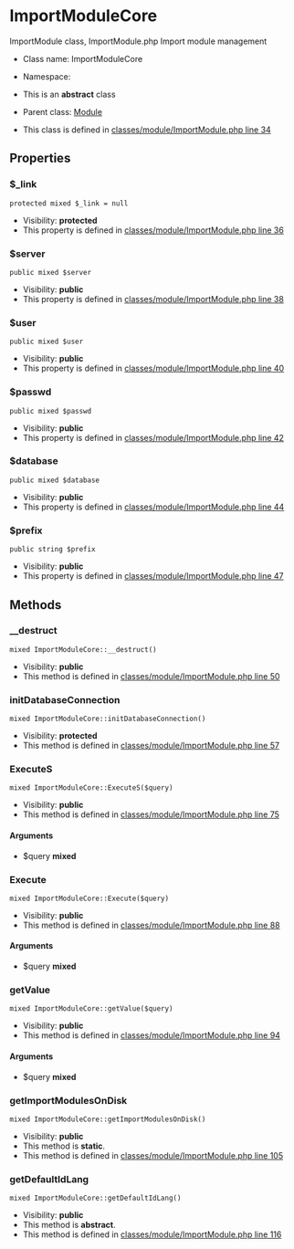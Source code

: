 ImportModuleCore
===============

ImportModule class, ImportModule.php
Import module management




* Class name: ImportModuleCore
* Namespace: 
* This is an **abstract** class
* Parent class: [Module](ModuleCore)

* This class is defined in [classes/module/ImportModule.php line 34](https://github.com/PrestaShop/PrestaShop/blob/1.6.1.1/classes/module/ImportModule.php#34)





Properties
----------


### $_link

    protected mixed $_link = null





* Visibility: **protected**
* This property is defined in [classes/module/ImportModule.php line 36](https://github.com/PrestaShop/PrestaShop/blob/1.6.1.1/classes/module/ImportModule.php#36)


### $server

    public mixed $server





* Visibility: **public**
* This property is defined in [classes/module/ImportModule.php line 38](https://github.com/PrestaShop/PrestaShop/blob/1.6.1.1/classes/module/ImportModule.php#38)


### $user

    public mixed $user





* Visibility: **public**
* This property is defined in [classes/module/ImportModule.php line 40](https://github.com/PrestaShop/PrestaShop/blob/1.6.1.1/classes/module/ImportModule.php#40)


### $passwd

    public mixed $passwd





* Visibility: **public**
* This property is defined in [classes/module/ImportModule.php line 42](https://github.com/PrestaShop/PrestaShop/blob/1.6.1.1/classes/module/ImportModule.php#42)


### $database

    public mixed $database





* Visibility: **public**
* This property is defined in [classes/module/ImportModule.php line 44](https://github.com/PrestaShop/PrestaShop/blob/1.6.1.1/classes/module/ImportModule.php#44)


### $prefix

    public string $prefix





* Visibility: **public**
* This property is defined in [classes/module/ImportModule.php line 47](https://github.com/PrestaShop/PrestaShop/blob/1.6.1.1/classes/module/ImportModule.php#47)


Methods
-------


### __destruct

    mixed ImportModuleCore::__destruct()





* Visibility: **public**
* This method is defined in [classes/module/ImportModule.php line 50](https://github.com/PrestaShop/PrestaShop/blob/1.6.1.1/classes/module/ImportModule.php#50)




### initDatabaseConnection

    mixed ImportModuleCore::initDatabaseConnection()





* Visibility: **protected**
* This method is defined in [classes/module/ImportModule.php line 57](https://github.com/PrestaShop/PrestaShop/blob/1.6.1.1/classes/module/ImportModule.php#57)




### ExecuteS

    mixed ImportModuleCore::ExecuteS($query)





* Visibility: **public**
* This method is defined in [classes/module/ImportModule.php line 75](https://github.com/PrestaShop/PrestaShop/blob/1.6.1.1/classes/module/ImportModule.php#75)


#### Arguments
* $query **mixed**



### Execute

    mixed ImportModuleCore::Execute($query)





* Visibility: **public**
* This method is defined in [classes/module/ImportModule.php line 88](https://github.com/PrestaShop/PrestaShop/blob/1.6.1.1/classes/module/ImportModule.php#88)


#### Arguments
* $query **mixed**



### getValue

    mixed ImportModuleCore::getValue($query)





* Visibility: **public**
* This method is defined in [classes/module/ImportModule.php line 94](https://github.com/PrestaShop/PrestaShop/blob/1.6.1.1/classes/module/ImportModule.php#94)


#### Arguments
* $query **mixed**



### getImportModulesOnDisk

    mixed ImportModuleCore::getImportModulesOnDisk()





* Visibility: **public**
* This method is **static**.
* This method is defined in [classes/module/ImportModule.php line 105](https://github.com/PrestaShop/PrestaShop/blob/1.6.1.1/classes/module/ImportModule.php#105)




### getDefaultIdLang

    mixed ImportModuleCore::getDefaultIdLang()





* Visibility: **public**
* This method is **abstract**.
* This method is defined in [classes/module/ImportModule.php line 116](https://github.com/PrestaShop/PrestaShop/blob/1.6.1.1/classes/module/ImportModule.php#116)



